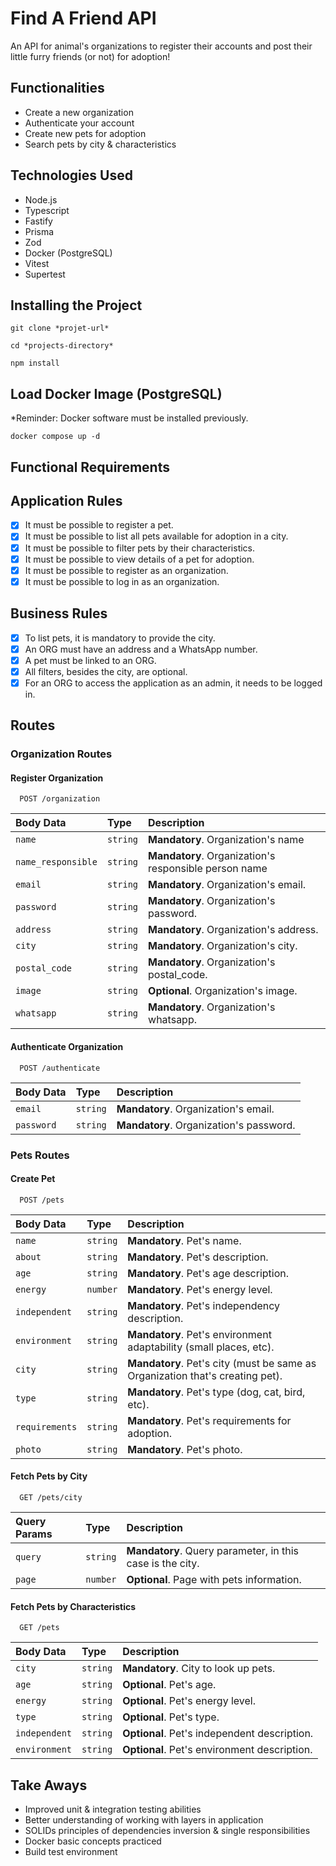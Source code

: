 # Find A Friend API
An API for animal's organizations to register their accounts and post their little furry friends (or not) for adoption!

## Functionalities

- Create a new organization
- Authenticate your account
- Create new pets for adoption
- Search pets by city & characteristics

## Technologies Used

- Node.js
- Typescript
- Fastify
- Prisma
- Zod
- Docker (PostgreSQL)
- Vitest
- Supertest

## Installing the Project

```
git clone *projet-url*

cd *projects-directory*

npm install
```

## Load Docker Image (PostgreSQL)

*Reminder: Docker software must be installed previously.

```
docker compose up -d
```

## Functional Requirements

## Application Rules
- [x] It must be possible to register a pet.
- [x] It must be possible to list all pets available for adoption in a city.
- [x] It must be possible to filter pets by their characteristics.
- [x] It must be possible to view details of a pet for adoption.
- [x] It must be possible to register as an organization.
- [x] It must be possible to log in as an organization.

## Business Rules
- [x] To list pets, it is mandatory to provide the city.
- [x] An ORG must have an address and a WhatsApp number.
- [x] A pet must be linked to an ORG.
- [x] All filters, besides the city, are optional.
- [x] For an ORG to access the application as an admin, it needs to be logged in.

## Routes

### Organization Routes

#### Register Organization

```http
  POST /organization
```

| Body Data   | Type       | Description                           |
| :---------- | :--------- | :---------------------------------- |
| `name` | `string` | **Mandatory**. Organization's name |
| `name_responsible` | `string` | **Mandatory**. Organization's responsible person name |
| `email` | `string` | **Mandatory**. Organization's email. |
| `password` | `string` | **Mandatory**. Organization's password. |
| `address` | `string` | **Mandatory**. Organization's address. |
| `city` | `string` | **Mandatory**. Organization's city. |
| `postal_code` | `string` | **Mandatory**. Organization's postal_code. |
| `image` | `string` | **Optional**. Organization's image. |
| `whatsapp` | `string` | **Mandatory**. Organization's whatsapp. |

#### Authenticate Organization

```http
  POST /authenticate
```

| Body Data   | Type       | Description                           |
| :---------- | :--------- | :---------------------------------- |
| `email` | `string` | **Mandatory**. Organization's email. |
| `password` | `string` | **Mandatory**. Organization's password. |


### Pets Routes

#### Create Pet

```http
  POST /pets
```

| Body Data   | Type       | Description                           |
| :---------- | :--------- | :---------------------------------- |
| `name` | `string` | **Mandatory**. Pet's name. |
| `about` | `string` | **Mandatory**. Pet's description. |
| `age` | `string` | **Mandatory**. Pet's age description. |
| `energy` | `number` | **Mandatory**. Pet's energy level. |
| `independent` | `string` | **Mandatory**. Pet's independency description. |
| `environment` | `string` | **Mandatory**. Pet's environment adaptability (small places, etc). |
| `city` | `string` | **Mandatory**. Pet's city (must be same as Organization that's creating pet). |
| `type` | `string` | **Mandatory**. Pet's type (dog, cat, bird, etc). |
| `requirements` | `string` | **Mandatory**. Pet's requirements for adoption. |
| `photo` | `string` | **Mandatory**. Pet's photo. |

#### Fetch Pets by City

```http
  GET /pets/city
```

| Query Params   | Type       | Description                           |
| :---------- | :--------- | :---------------------------------- |
| `query` | `string` | **Mandatory**. Query parameter, in this case is the city. |
| `page` | `number` | **Optional**. Page with pets information. |


#### Fetch Pets by Characteristics

```http
  GET /pets
```

| Body Data   | Type       | Description                           |
| :---------- | :--------- | :---------------------------------- |
| `city` | `string` | **Mandatory**. City to look up pets. |
| `age` | `string` | **Optional**. Pet's age. |
| `energy` | `string` | **Optional**. Pet's energy level. |
| `type` | `string` | **Optional**. Pet's type. |
| `independent` | `string` | **Optional**. Pet's independent description. |
| `environment` | `string` | **Optional**. Pet's environment description. |

## Take Aways

- Improved unit & integration testing abilities
- Better understanding of working with layers in application
- SOLIDs principles of dependencies inversion & single responsibilities
- Docker basic concepts practiced
- Build test environment
